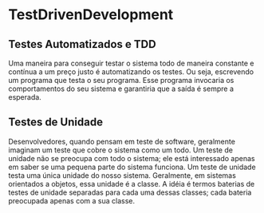# TestDrivenDevelopment
## Testes Automatizados e TDD
Uma maneira para conseguir testar o sistema todo de maneira constante e contínua a um preço justo é automatizando os testes. Ou seja, escrevendo um programa que testa o seu programa. Esse programa invocaria os comportamentos do seu sistema e garantiria que a saída é sempre a esperada.

## Testes de Unidade
Desenvolvedores, quando pensam em teste de software, geralmente imaginam um teste que cobre o sistema como um todo. Um teste de unidade não se preocupa com todo o sistema; ele está interessado apenas em saber se uma pequena parte do sistema funciona.
Um teste de unidade testa uma única unidade do nosso sistema. Geralmente, em sistemas orientados a objetos, essa unidade é a classe. A idéia é termos baterias de testes de unidade separadas para cada uma dessas classes; cada bateria preocupada apenas com a sua classe.
